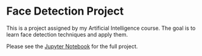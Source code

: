 # Face Detection Project

This is a project assigned by my Artificial Intelligence course. The goal is to learn face detection techniques and apply them. 

Please see the [Jupyter Notebook](https://github.com/eduran0826/face_detection/blob/master/Face%20Detection.ipynb) for the full project. 

